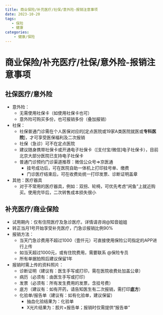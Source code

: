 ```yaml
---
title: 商业保险/补充医疗/社保/意外险-报销注意事项
date: 2023-10-20
tags: 
   - 保险
   - 健康
categories:
	- 健康/保险
---
```


# 商业保险/补充医疗/社保/意外险-报销注意事项

## 社保医疗/意外险
   - 意外险：
      - 无需使用社保卡（如使用社保卡也可）
      - 意外险可购买多份，也可报销多份（叠加报销）
   - 社保：
      - 社保普通门诊需在个人医保对应的[定点医院或19家A类医院就医或**专科医院**]，才可享受医保福利及二次报销
      - 社保（急诊）可不在定点医院
      - 建议随身携带社保卡或开通电子社保卡（[支付宝/微信]电子社保卡），目前北京大部分医院已支持电子社保卡
      - 普通门诊预约门诊渠道推荐：微信公众号=>京医通
         - 挂号成功后，可在医院自助一体机上打印挂号单、缴费
         - 门诊医疗结束后，可在收费处统一打印发票、诊断证明盖章
   - 其他：医疗器具
      - 对于不常用的医疗器具，例如：双拐、轮椅，可优先考虑“闲鱼”上就近购买。使用完毕后，二次转售成本损失很小

## 补充医疗/商业保险
   - 试用期内：仅有住院医疗及急诊医疗。详情请咨询@知音姐姐
   - 转正当月1号开始享受补充医疗，门急诊报销比例90%
   - 报销方法：
      - 当天门急诊费用不超过1000（壹仟元）可直接使用保险公司指定的APP进行上传
      - 如当天超过1000元，或有住院费用，需要联系 @保险专员
      - 所有单据拍照后建议保留1年
   -  报销时需上传的资料照片：
      - 诊断证明（建议有：医生手写或打印，需在医院收费处加盖公章）
      - 病历（必须有：由医生手写或打印）
      - 发票（必须有：所有发生费用的发票，含挂号费）
      - 底方（建议有：如有开药，请告知医生有二次报销，需打印**底方**）
      - 化验单/报告单（建议有：如有化验单，建议保留）
         - 抽血化验结果为：化验单
         - X光片结果为：胶片+报告单；报销时仅需提供“报告单”
